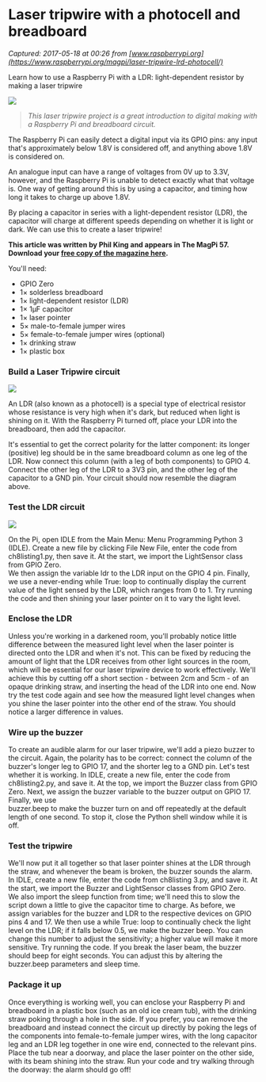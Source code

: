 # Laser tripwire with a photocell and breadboard

_Captured: 2017-05-18 at 00:26 from [www.raspberrypi.org](https://www.raspberrypi.org/magpi/laser-tripwire-lrd-photocell/)_

Learn how to use a Raspberry Pi with a LDR: light-dependent resistor by making a laser tripwire

![](https://www.raspberrypi.org/magpi/wp-content/uploads/2017/05/laser-tripwire.jpg)

> _This laser tripwire project is a great introduction to digital making with a Raspberry Pi and breadboard circuit._

The Raspberry Pi can easily detect a digital input via its GPIO pins: any input that's approximately below 1.8V is considered off, and anything above 1.8V is considered on.

An analogue input can have a range of voltages from 0V up to 3.3V, however, and the Raspberry Pi is unable to detect exactly what that voltage is. One way of getting around this is by using a capacitor, and timing how long it takes to charge up above 1.8V.

By placing a capacitor in series with a light-dependent resistor (LDR), the capacitor will charge at different speeds depending on whether it is light or dark. We can use this to create a laser tripwire!

**This article was written by Phil King and appears in The MagPi 57. Download your [free copy of the magazine here](http://magpi.cc/2pNsUVP).**

You'll need:

  * GPIO Zero
  * 1× solderless breadboard
  * 1× light-dependent resistor (LDR)
  * 1× 1μF capacitor
  * 1× laser pointer
  * 5× male-to-female jumper wires
  * 5× female-to-female jumper wires (optional)
  * 1× drinking straw
  * 1× plastic box

### Build a Laser Tripwire circuit

![](https://www.raspberrypi.org/magpi/wp-content/uploads/2017/05/laser-tripwire-breadboard.png)

An LDR (also known as a photocell) is a special type of electrical resistor whose resistance is very high when it's dark, but reduced when light is shining on it. With the Raspberry Pi turned off, place your LDR into the breadboard, then add the capacitor.

It's essential to get the correct polarity for the latter component: its longer (positive) leg should be in the same breadboard column as one leg of the LDR. Now connect this column (with a leg of both components) to GPIO 4. Connect the other leg of the LDR to a 3V3 pin, and the other leg of the capacitor to a GND pin. Your circuit should now resemble the diagram above.

### Test the LDR circuit

![](https://www.raspberrypi.org/magpi/wp-content/uploads/2017/05/ch8-caption1.jpg)

On the Pi, open IDLE from the Main Menu: Menu Programming Python 3 (IDLE). Create a new file by clicking File New File, enter the code from ch8listing1.py, then save it. At the start, we import the LightSensor class from GPIO Zero.  
We then assign the variable ldr to the LDR input on the GPIO 4 pin. Finally, we use a never-ending while True: loop to continually display the current value of the light sensed by the LDR, which ranges from 0 to 1. Try running the code and then shining your laser pointer on it to vary the light level.

### Enclose the LDR

Unless you're working in a darkened room, you'll probably notice little difference between the measured light level when the laser pointer is directed onto the LDR and when it's not. This can be fixed by reducing the amount of light that the LDR receives from other light sources in the room, which will be essential for our laser tripwire device to work effectively. We'll achieve this by cutting off a short section - between 2cm and 5cm - of an opaque drinking straw, and inserting the head of the LDR into one end. Now try the test code again and see how the measured light level changes when you shine the laser pointer into the other end of the straw. You should notice a larger difference in values.

### Wire up the buzzer

To create an audible alarm for our laser tripwire, we'll add a piezo buzzer to the circuit. Again, the polarity has to be correct: connect the column of the buzzer's longer leg to GPIO 17, and the shorter leg to a GND pin. Let's test whether it is working. In IDLE, create a new file, enter the code from ch8listing2.py, and save it. At the top, we import the Buzzer class from GPIO Zero. Next, we assign the buzzer variable to the buzzer output on GPIO 17. Finally, we use  
buzzer.beep to make the buzzer turn on and off repeatedly at the default length of one second. To stop it, close the Python shell window while it is off.

### Test the tripwire

We'll now put it all together so that laser pointer shines at the LDR through the straw, and whenever the beam is broken, the buzzer sounds the alarm. In IDLE, create a new file, enter the code from ch8listing 3.py, and save it. At the start, we import the Buzzer and LightSensor classes from GPIO Zero. We also import the sleep function from time; we'll need this to slow the script down a little to give the capacitor time to charge. As before, we assign variables for the buzzer and LDR to the respective devices on GPIO pins 4 and 17. We then use a while True: loop to continually check the light level on the LDR; if it falls below 0.5, we make the buzzer beep. You can change this number to adjust the sensitivity; a higher value will make it more sensitive. Try running the code. If you break the laser beam, the buzzer should beep for eight seconds. You can adjust this by altering the buzzer.beep parameters and sleep time.

### Package it up

Once everything is working well, you can enclose your Raspberry Pi and breadboard in a plastic box (such as an old ice cream tub), with the drinking straw poking through a hole in the side. If you prefer, you can remove the breadboard and instead connect the circuit up directly by poking the legs of the components into female-to-female jumper wires, with the long capacitor leg and an LDR leg together in one wire end, connected to the relevant pins. Place the tub near a doorway, and place the laser pointer on the other side, with its beam shining into the straw. Run your code and try walking through the doorway: the alarm should go off!
